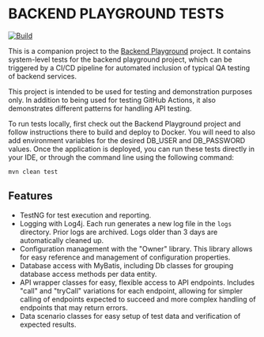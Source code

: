 # BACKEND PLAYGROUND TESTS

[![Build](https://github.com/koranke/backend-playground-tests/actions/workflows/build.yml/badge.svg)](https://github.com/koranke/backend-playground-tests/actions/workflows/build.yml)

This is a companion project to the [Backend Playground](https://github.com/koranke/backend-playground) project. 
It contains system-level tests for the backend playground project, which can be triggered by a CI/CD pipeline for
automated inclusion of typical QA testing of backend services.

This project is intended to be used for testing and demonstration purposes only.  In addition to being used for testing 
GitHub Actions, it also demonstrates different patterns for handling API testing.

To run tests locally, first check out the Backend Playground project and follow instructions there to build and deploy to Docker.
You will need to also add environment variables for the desired DB_USER and DB_PASSWORD values.  Once the application is deployed,
you can run these tests directly in your IDE, or through the command line using the following command:

```shell
mvn clean test
```

## Features
* TestNG for test execution and reporting.
* Logging with Log4j.  Each run generates a new log file in the `logs` directory.  Prior logs are archived.
Logs older than 3 days are automatically cleaned up.
* Configuration management with the "Owner" library.  This library allows for easy reference and management of configuration properties.
* Database access with MyBatis, including Db classes for grouping database access methods per data entity.
* API wrapper classes for easy, flexible access to API endpoints.  Includes "call" and "tryCall" variations for each endpoint,
allowing for simpler calling of endpoints expected to succeed and more complex handling of endpoints that may return errors.
* Data scenario classes for easy setup of test data and verification of expected results.